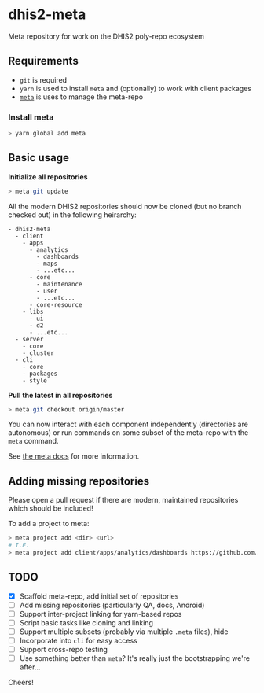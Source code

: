 # dhis2-meta
Meta repository for work on the DHIS2 poly-repo ecosystem

## Requirements

* `git` is required
* `yarn` is used to install `meta` and (optionally) to work with client packages
* [`meta`](https://github.com/mateodelnorte/meta) is uses to manage the meta-repo

### Install meta

```sh
> yarn global add meta
```

## Basic usage

**Initialize all repositories**

```sh
> meta git update
```

All the modern DHIS2 repositories should now be cloned (but no branch checked out) in the following heirarchy:

```
- dhis2-meta
  - client
    - apps
      - analytics
        - dashboards
        - maps
        - ...etc...
      - core
        - maintenance
        - user
        - ...etc...
      - core-resource
    - libs
      - ui
      - d2
      - ...etc...
  - server
    - core
    - cluster
  - cli
    - core
    - packages
    - style
```

**Pull the latest in all repositories**

```sh
> meta git checkout origin/master
```

You can now interact with each component independently (directories are autonomous)
or run commands on some subset of the meta-repo with the `meta` command.

See [the meta docs](https://github.com/mateodelnorte/meta) for more information.

## Adding missing repositories

Please open a pull request if there are modern, maintained repositories which should be included!

To add a project to meta:

```sh
> meta project add <dir> <url>
# I.E.
> meta project add client/apps/analytics/dashboards https://github.com/dhis2/dashboards-app
```

## TODO

* [x] Scaffold meta-repo, add initial set of repositories
* [ ] Add missing repositories (particularly QA, docs, Android)
* [ ] Support inter-project linking for yarn-based repos
* [ ] Script basic tasks like cloning and linking
* [ ] Support multiple subsets (probably via multiple `.meta` files), hide 
* [ ] Incorporate into `cli` for easy access
* [ ] Support cross-repo testing
* [ ] Use something better than `meta`?  It's really just the bootstrapping we're after...

Cheers!
